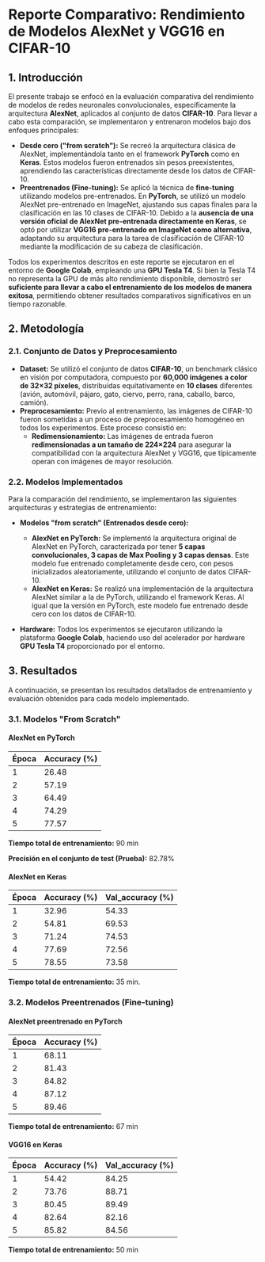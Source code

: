 # Reporte Comparativo: Rendimiento de Modelos AlexNet y VGG16 en CIFAR-10

## 1. Introducción

El presente trabajo se enfocó en la evaluación comparativa del rendimiento de modelos de redes neuronales convolucionales, específicamente la arquitectura **AlexNet**, aplicados al conjunto de datos **CIFAR-10**.  Para llevar a cabo esta comparación, se implementaron y entrenaron modelos bajo dos enfoques principales:

*   **Desde cero ("from scratch"):**  Se recreó la arquitectura clásica de AlexNet, implementándola tanto en el framework **PyTorch** como en **Keras**. Estos modelos fueron entrenados sin pesos preexistentes, aprendiendo las características directamente desde los datos de CIFAR-10.
*   **Preentrenados (Fine-tuning):** Se aplicó la técnica de **fine-tuning** utilizando modelos pre-entrenados. En **PyTorch**, se utilizó un modelo AlexNet pre-entrenado en ImageNet, ajustando sus capas finales para la clasificación en las 10 clases de CIFAR-10.  Debido a la **ausencia de una versión oficial de AlexNet pre-entrenada directamente en Keras**, se optó por utilizar **VGG16 pre-entrenado en ImageNet como alternativa**, adaptando su arquitectura para la tarea de clasificación de CIFAR-10 mediante la modificación de su cabeza de clasificación.

Todos los experimentos descritos en este reporte se ejecutaron en el entorno de **Google Colab**, empleando una **GPU Tesla T4**. Si bien la Tesla T4 no representa la GPU de más alto rendimiento disponible, demostró ser **suficiente para llevar a cabo el entrenamiento de los modelos de manera exitosa**, permitiendo obtener resultados comparativos significativos en un tiempo razonable.

## 2. Metodología

### 2.1. Conjunto de Datos y Preprocesamiento

*   **Dataset:** Se utilizó el conjunto de datos **CIFAR-10**, un benchmark clásico en visión por computadora, compuesto por **60,000 imágenes a color de 32×32 píxeles**, distribuidas equitativamente en **10 clases** diferentes (avión, automóvil, pájaro, gato, ciervo, perro, rana, caballo, barco, camión).
*   **Preprocesamiento:** Previo al entrenamiento, las imágenes de CIFAR-10 fueron sometidas a un proceso de preprocesamiento homogéneo en todos los experimentos. Este proceso consistió en:
    *   **Redimensionamiento:**  Las imágenes de entrada fueron **redimensionadas a un tamaño de 224×224** para asegurar la compatibilidad con la arquitectura AlexNet y VGG16, que típicamente operan con imágenes de mayor resolución.
### 2.2. Modelos Implementados

Para la comparación del rendimiento, se implementaron las siguientes arquitecturas y estrategias de entrenamiento:

*   **Modelos "from scratch" (Entrenados desde cero):**
    *   **AlexNet en PyTorch:** Se implementó la arquitectura original de AlexNet en PyTorch, caracterizada por tener **5 capas convolucionales, 3 capas de Max Pooling y 3 capas densas**. Este modelo fue entrenado completamente desde cero, con pesos inicializados aleatoriamente, utilizando el conjunto de datos CIFAR-10.
    *   **AlexNet en Keras:**  Se realizó una implementación de la arquitectura AlexNet similar a la de PyTorch, utilizando el framework Keras.  Al igual que la versión en PyTorch, este modelo fue entrenado desde cero con los datos de CIFAR-10.


*   **Hardware:** Todos los experimentos se ejecutaron utilizando la plataforma **Google Colab**, haciendo uso del acelerador por hardware **GPU Tesla T4** proporcionado por el entorno.

## 3. Resultados

A continuación, se presentan los resultados detallados de entrenamiento y evaluación obtenidos para cada modelo implementado.

### 3.1. Modelos "From Scratch"

#### AlexNet en PyTorch

| Época | Accuracy (%) |
|-------|--------------|
| 1     | 26.48        |
| 2     | 57.19        |
| 3     | 64.49        |
| 4     | 74.29        |
| 5     | 77.57        |

**Tiempo total de entrenamiento:** 90 min

**Precisión en el conjunto de test (Prueba):** 82.78%

#### AlexNet en Keras

| Época | Accuracy (%) | Val_accuracy (%) |
|-------|--------------|-----------------|
| 1     | 32.96        | 54.33           |
| 2     | 54.81        | 69.53           |
| 3     | 71.24        | 74.53           |
| 4     | 77.69        | 72.56           |
| 5     | 78.55        | 73.58           |


**Tiempo total de entrenamiento:** 35 min.


### 3.2. Modelos Preentrenados (Fine-tuning)

#### AlexNet preentrenado en PyTorch

| Época | Accuracy (%) |
|-------|--------------|
| 1     | 68.11        |
| 2     | 81.43        |
| 3     | 84.82        |
| 4     | 87.12        |
| 5     | 89.46        |


**Tiempo total de entrenamiento:**  67 min



#### VGG16 en Keras

| Época | Accuracy (%) | Val_accuracy (%) |
|-------|--------------|-----------------|
| 1     | 54.42        | 84.25           |
| 2     | 73.76        | 88.71           |
| 3     | 80.45        | 89.49           |
| 4     | 82.64        | 82.16           |
| 5     | 85.82        | 84.56           |
**Tiempo total de entrenamiento:** 50 min

